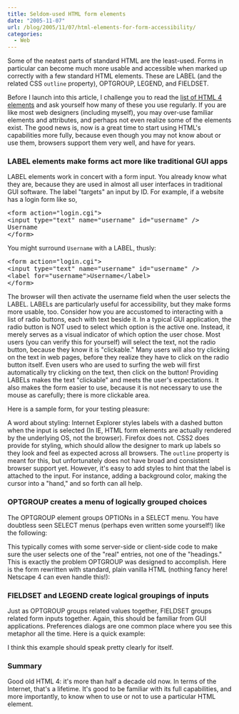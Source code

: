 ```yaml
---
title: Seldom-used HTML form elements
date: "2005-11-07"
url: /blog/2005/11/07/html-elements-for-form-accessibility/
categories:
  - Web
---
```

Some of the neatest parts of standard HTML are the least-used. Forms in particular can become much more usable and accessible when marked up correctly with a few standard HTML elements. These are LABEL (and the related CSS `outline` property), OPTGROUP, LEGEND, and FIELDSET.

Before I launch into this article, I challenge you to read the [list of HTML 4 elements](http://www.w3.org/TR/html4/index/elements.html) and ask yourself how many of these you use regularly. If you are like most web designers (including myself), you may over-use familiar elements and attributes, and perhaps not even realize some of the elements exist. The good news is, now is a great time to start using HTML's capabilities more fully, because even though you may not know about or use them, browsers support them very well, and have for years.

### LABEL elements make forms act more like traditional GUI apps

LABEL elements work in concert with a form input. You already know what they are, because they are used in almost all user interfaces in traditional GUI software. The label "targets" an input by ID. For example, if a website has a login form like so,

<pre>&lt;form action="login.cgi"&gt;
&lt;input type="text" name="username" id="username" /&gt;
Username
&lt;/form&gt;</pre>

You might surround `Username` with a LABEL, thusly:

<pre>&lt;form action="login.cgi"&gt;
&lt;input type="text" name="username" id="username" /&gt;
&lt;label for="username"&gt;Username&lt;/label&gt;
&lt;/form&gt;
</pre>

The browser will then activate the username field when the user selects the LABEL. LABELs are particularly useful for accessibility, but they make forms more usable, too. Consider how you are accustomed to interacting with a list of radio buttons, each with text beside it. In a typical GUI application, the radio button is NOT used to select which option is the active one. Instead, it merely serves as a visual indicator of which option the user chose. Most users (you can verify this for yourself) will select the text, not the radio button, because they know it is "clickable." Many users will also try clicking on the text in web pages, before they realize they have to click on the radio button itself. Even users who are used to surfing the web will first automatically try clicking on the text, then click on the button! Providing LABELs makes the text "clickable" and meets the user's expectations. It also makes the form easier to use, because it is not necessary to use the mouse as carefully; there is more clickable area.

Here is a sample form, for your testing pleasure:

A word about styling: Internet Explorer styles labels with a dashed button when the input is selected (In IE, HTML form elements are actually rendered by the underlying OS, not the browser). Firefox does not. CSS2 does provide for styling, which should allow the designer to mark up labels so they look and feel as expected across all browsers. The `outline` property is meant for this, but unfortunately does not have broad and consistent browser support yet. However, it's easy to add styles to hint that the label is attached to the input. For instance, adding a background color, making the cursor into a "hand," and so forth can all help.

### OPTGROUP creates a menu of logically grouped choices

The OPTGROUP element groups OPTIONs in a SELECT menu. You have doubtless seen SELECT menus (perhaps even written some yourself!) like the following:

This typically comes with some server-side or client-side code to make sure the user selects one of the "real" entries, not one of the "headings." This is exactly the problem OPTGROUP was designed to accomplish. Here is the form rewritten with standard, plain vanilla HTML (nothing fancy here! Netscape 4 can even handle this!):

### FIELDSET and LEGEND create logical groupings of inputs

Just as OPTGROUP groups related values together, FIELDSET groups related form inputs together. Again, this should be familiar from GUI applications. Preferences dialogs are one common place where you see this metaphor all the time. Here is a quick example:

I think this example should speak pretty clearly for itself.

### Summary

Good old HTML 4: it's more than half a decade old now. In terms of the Internet, that's a lifetime. It's good to be familiar with its full capabilities, and more importantly, to know when to use or not to use a particular HTML element.



